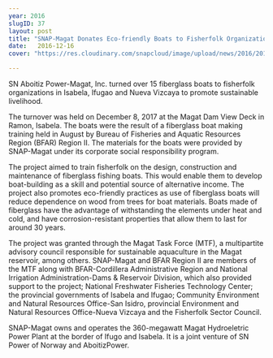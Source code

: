```yaml
---
year: 2016
slugID: 37
layout: post
title: "SNAP-Magat Donates Eco-friendly Boats to Fisherfolk Organizations"
date:   2016-12-16 
cover: "https://res.cloudinary.com/snapcloud/image/upload/news/2016/2016-21-snap.jpg"

---
```

SN Aboitiz Power-Magat, Inc. turned over 15 fiberglass boats to fisherfolk organizations in Isabela, Ifugao and Nueva Vizcaya to promote sustainable livelihood.


The turnover was held on December 8, 2017 at the Magat Dam View Deck in Ramon, Isabela. The boats were the result of a fiberglass boat making training held in August by Bureau of Fisheries and Aquatic Resources Region (BFAR) Region II. The materials for the boats were provided by SNAP-Magat under its corporate social responsibility program.


The project aimed to train fisherfolk on the design, construction and maintenance of fiberglass fishing boats. This would enable them to develop boat-building as a skill and potential source of alternative income. The project also promotes eco-friendly practices as use of fiberglass boats will reduce dependence on wood from trees for boat materials. Boats made of fiberglass have the advantage of withstanding the elements under heat and cold, and have corrosion-resistant properties that allow them to last for around 30 years.


The project was granted through the Magat Task Force (MTF), a multipartite advisory council responsible for sustainable aquaculture in the Magat reservoir, among others. SNAP-Magat and BFAR Region II are members of the MTF along with BFAR-Cordillera Administrative Region and National Irrigation Administration-Dams & Reservoir Division, which also provided support to the project; National Freshwater Fisheries Technology Center; the provincial governments of Isabela and Ifugao; Community Environment and Natural Resources Office-San Isidro, provincial Environment and Natural Resources Office-Nueva Vizcaya and the Fisherfolk Sector Council.


SNAP-Magat owns and operates the 360-megawatt Magat Hydroeletric Power Plant at the border of Ifugo and Isabela. It is a joint venture of SN Power of Norway and AboitizPower.

